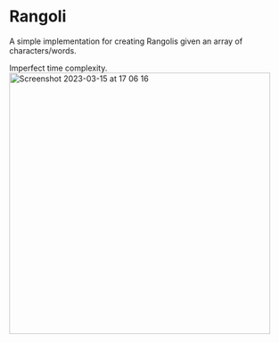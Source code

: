 # Rangoli
A simple implementation for creating Rangolis given an array of characters/words.

Imperfect time complexity.
<img width="468" alt="Screenshot 2023-03-15 at 17 06 16" src="https://user-images.githubusercontent.com/96386238/225260315-04ead0f1-8329-45b5-b1ff-fda734d17dad.png">
